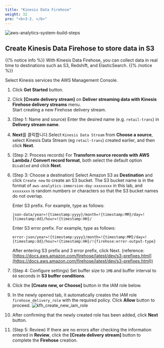 ```yaml
---
title: "Kinesis Data Firehose"
weight: 32
pre: "<b>3-2. </b>"
---
```


![aws-analytics-system-build-steps](/analytics-on-aws/images/aws-analytics-system-build-steps.png)

## Create Kinesis Data Firehose to store data in S3

{{% notice info %}}
With Kinesis Data Firehose, you can collect data in real time to destinations such as S3, Redshift, and ElasticSearch.
{{% /notice %}}

Select Kinesis services the AWS Management Console.

1. Click **Get Started** button.
2. Click **\[Create delivery stream\]** on **Deliver streaming data with Kinesis Firehose delivery streams** menu.<br/>
Start creating a new Firehose delivery stream.
3. (Step 1: Name and source) Enter the desired name (e.g. `retail-trans`) in **Delivery stream name**.
4. **Next**를 클릭합니다.Select `Kinesis Data Stream` from **Choose a source**, select Kinesis Data Stream (eg `retail-trans`) created earlier, and then click **Next**.
5. (Step 2: Process records) For **Transform source records with AWS Lambda / Convert record format**, both select the default option `Disabled` and click **Next**.
6. (Step 3: Choose a destination) Select Amazon S3 as **Destination** and click `Create new` to create an S3 bucket.
The S3 bucket name is in the format of `aws-analytics-immersion-day-xxxxxxxx` in this lab, and `xxxxxxxx` is random numbers or characters so that the S3 bucket names do not overlap.

    Enter S3 prefix. For example, type as follows:    
    ```buildoutcfg
    json-data/year=!{timestamp:yyyy}/month=!{timestamp:MM}/day=!{timestamp:dd}/hour=!{timestamp:HH}/
    ```

    Enter S3 error prefix. For example, type as follows:
    ```buildoutcfg
    error-json/year=!{timestamp:yyyy}/month=!{timestamp:MM}/day=!{timestamp:dd}/hour=!{timestamp:HH}/!{firehose:error-output-type}
    ```

    After entering S3 prefix and 3 error prefix, click Next. 
    (reference: [https://docs.aws.amazon.com/firehose/latest/dev/s3-prefixes.html](https://docs.aws.amazon.com/firehose/latest/dev/s3-prefixes.html))
7. (Step 4: Configure settings) Set buffer size to `1MB` and buffer interval to `60` seconds in **S3 buffer conditions**.
8. Click the **\[Create new, or Choose\]** button in the IAM role below.
9. In the newly opened tab, it automatically creates the IAM role `firehose_delivery_role` with the required policy. Click **Allow** button to proceed.
![kfh_create_new_iam_role](/analytics-on-aws/images/kfh_create_new_iam_role.png)
10. After confirming that the newly created role has been added, click **Next** button.
11. (Step 5: Review) If there are no errors after checking the information entered in **Review**, click the **\[Create delivery stream\]** button to complete the **Firehose** creation.
